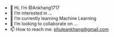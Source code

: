 - 👋 Hi, I’m @Ankhang1717
- 👀 I’m interested in ...
- 🌱 I’m currently learning Machine Learning
- 💞️ I’m looking to collaborate on ...
- 📫 How to reach me: phuleankhang@gmail.com

<!---
Ankhang1717/Ankhang1717 is a ✨ special ✨ repository because its `README.md` (this file) appears on your GitHub profile.
You can click the Preview link to take a look at your changes.
--->
